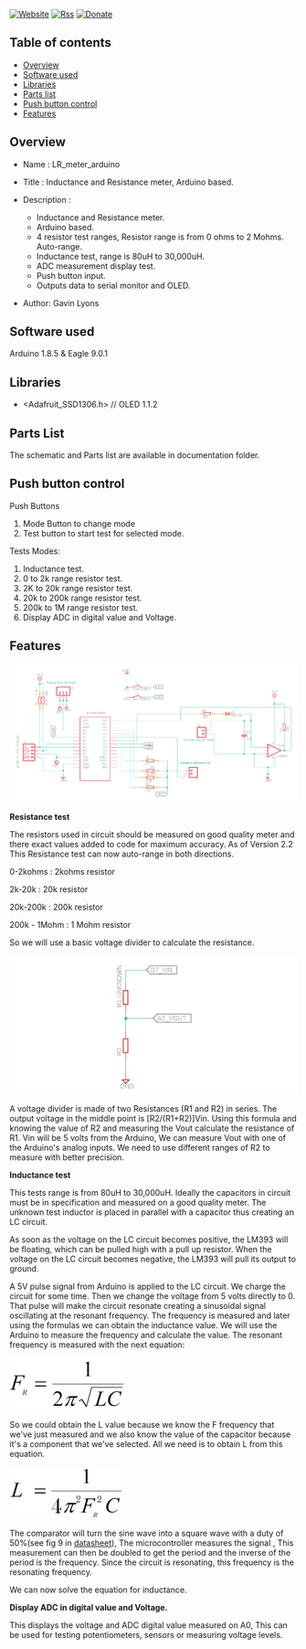 [![Website](https://img.shields.io/badge/Website-Link-blue.svg)](https://gavinlyonsrepo.github.io/)  [![Rss](https://img.shields.io/badge/Subscribe-RSS-yellow.svg)](https://gavinlyonsrepo.github.io//feed.xml)  [![Donate](https://img.shields.io/badge/Donate-PayPal-green.svg)](https://www.paypal.com/paypalme/whitelight976)

Table of contents
---------------------------

  * [Overview](#overview)
  * [Software used](#software-used)
  * [Libraries](#libraries)
  * [Parts list](#parts-list)
  * [Push button control](#push-button-control)
  * [Features](#features)

Overview
--------------------
* Name : LR_meter_arduino
* Title : Inductance and Resistance meter, Arduino based.
* Description : 
	* Inductance and Resistance meter.
	* Arduino based. 
	* 4 resistor test ranges,  Resistor range is from 0 ohms to 2 Mohms. Auto-range.
	* Inductance test, range is 80uH to 30,000uH.
	* ADC measurement display test.
    * Push button input.
    * Outputs data to serial monitor and OLED.

* Author: Gavin Lyons


Software used
------------------
Arduino 1.8.5 & Eagle 9.0.1

Libraries
------------------------
* <Adafruit_SSD1306.h> // OLED 1.1.2

Parts List
------------------------------
The schematic and Parts list are available in documentation folder.

Push button control
-------------------------------

Push Buttons
1. Mode Button to change mode
2. Test button to start test for selected mode.

Tests Modes:

1. Inductance test.
2. 0 to 2k range resistor test.
3. 2K to 20k range resistor test.
4. 20k to 200k range resistor test.
5. 200k to 1M range resistor test.
6. Display ADC in digital value and Voltage.

Features
-----------------------------------------------

![ScreenShot schematic](https://github.com/gavinlyonsrepo/LR_meter_arduino/blob/master/documentation/images/lr_meter2.png)


**Resistance test**

The resistors used in circuit should be measured on good quality meter 
and there exact values added to code for maximum accuracy. As of Version 2.2 This Resistance test can now auto-range in both directions. 

0-2kohms : 2kohms resistor

2k-20k : 20k resistor

20k-200k : 200k resistor

200k - 1Mohm : 1 Mohm resistor

So we will use a basic voltage divider to calculate the resistance. 

![ScreenShot seq 1](https://github.com/gavinlyonsrepo/LR_meter_arduino/blob/master/documentation/images/eq3.png)

A voltage divider is made of two Resistances (R1 and R2) in series. The output voltage in the middle point is [R2/(R1+R2)]Vin. Using this formula and knowing the value of R2 and measuring the Vout calculate the resistance of R1. 
Vin will be 5 volts from the Arduino, We can measure Vout with one of the Arduino's analog inputs.
We need to use different ranges of R2 to measure with better precision. 

**Inductance test**

This tests range is from 80uH to 30,000uH. Ideally the capacitors in circuit must be in specification and measured on a good quality meter. The unknown test inductor is placed in parallel with a capacitor thus creating an LC circuit. 

As soon as the voltage on the LC circuit becomes positive, the LM393 will be floating, which can be pulled high with a pull up resistor. When the voltage on the LC circuit becomes negative, the LM393 will pull its output to ground. 

A 5V pulse signal from Arduino is applied to the LC circuit. We charge the circuit for some time. Then we change the voltage from 5 volts directly to 0. That pulse will make the circuit resonate creating a  sinusoidal signal oscillating at the resonant frequency. The frequency is measured and later using the formulas we can obtain the inductance value. We will use the Arduino to measure the frequency and calculate the value. The resonant frequency is measured with the next equation: 

![ScreenShot seq 1](https://github.com/gavinlyonsrepo/LR_meter_arduino/blob/master/documentation/images/eq1.png)

So we could obtain the L value because we know the F frequency that we've just measured and we also know the value of the capacitor because it's a component that we've selected. All we need is to obtain L from this equation.


![ScreenShot seq 2](https://github.com/gavinlyonsrepo/LR_meter_arduino/blob/master/documentation/images/eq2.png)

The comparator will turn the sine wave into a square wave with a duty of 50%(see fig 9 in 
[datasheet](https://www.onsemi.com/pub/Collateral/LM393-D.PDF)),  The microcontroller measures the signal , This measurement can then be doubled to get the period and the inverse of the period is the frequency. Since the circuit is resonating, this frequency is the resonating frequency.

We can now solve the equation for inductance.


**Display ADC in digital value and Voltage.**

This displays the voltage and ADC digital value measured on A0, This can be used for testing potentiometers,
sensors or measuring voltage levels. 
